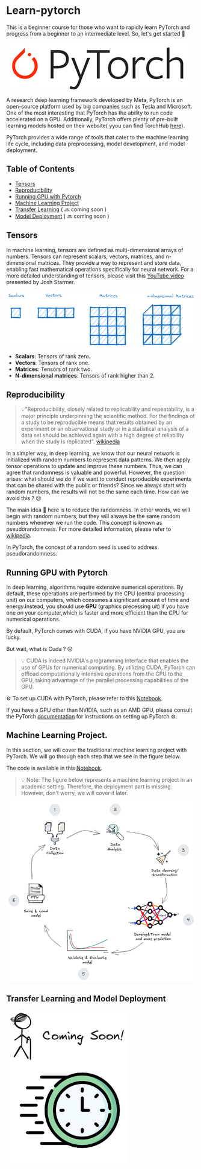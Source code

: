 # Learn-pytorch

This is a beginner course for those who want to rapidly learn PyTorch and progress from a beginner to an intermediate level. So, let's get started :muscle:


![Pytorch logo](images/pytorch.png)

A research deep learning framework developed by Meta, PyTorch is an open-source platform used by big companies such as Tesla and Microsoft. One of the most interesting that PyTorch has the ability to run code accelerated on a GPU. Additionally, PyTorch offers plenty of pre-built learning models hosted on their website( yyou can find TorchHub [here](https://pytorch.org/hub/)).

PyTorch provides a wide range of tools that cater to the machine learning life cycle, including data preprocessing, model development, and model deployment.


## Table of Contents


- [Tensors](#tensors)
- [Reproducibility](#reproducibility)
- [Running GPU with Pytorch](#running-gpu-with-pytorch)
- [Machine Learning Project](#machine-learning-project)
- [Transfer Learning](#transfer-learning) ( :soon: coming soon )
- [Model Deployment](#model-deployment) ( :soon: coming soon )


 
## Tensors

In machine learning, tensors are defined as multi-dimensional arrays of numbers. Tensors can represent scalars, vectors, matrices, and n-dimensional matrices. They provide a way to represent and store data, enabling fast mathematical operations specifically for neural network. For a more detailed understanding of tensors, please visit this [YouTube video](https://www.youtube.com/watch?v=L35fFDpwIM4) presented by Josh Starmer.

![Tensors](images/Tensors-rank.png)

* **Scalars**: Tensors of rank zero.
* **Vectors**: Tensors of rank one.
* **Matrices**: Tensors of rank two.
* **N-dimensional matrices**: Tensors of rank higher than 2. 

## Reproducibility


> :bulb:"Reproducibility, closely related to replicability and repeatability, is a major principle underpinning the scientific method. For the findings of a study to be reproducible means that results obtained by an experiment or an observational study or in a statistical analysis of a data set should be achieved again with a high degree of reliability when the study is replicated". [wikipedia](https://en.wikipedia.org/wiki/Reproducibility)

In a simpler way, in deep learning, we know that our neural network is initialized with random numbers to represent data patterns. We then apply tensor operations to update and improve these numbers. Thus, we can agree that randomness is valuable and powerful. However, the question arises: what should we do if we want to conduct reproducible experiments that can be shared with the public or friends? Since we always start with random numbers, the results will not be the same each time. How can we avoid this ? :confused:

The main idea :monocle_face: here is to reduce the randomness. In other words, we will begin with random numbers, but they will always be the same random numbers whenever we run the code. This concept is known as pseudorandomness. For more detailed information, please refer to [wikipedia](https://en.wikipedia.org/wiki/Pseudorandomness).

In PyTorch, the concept of a random seed is used to address pseudorandomness.


## Running GPU with Pytorch

In deep learning, algorithms require extensive numerical operations. By default, these operations are performed by the CPU (central processing unit) on our computers, which consumes a significant amount of time and energy.Instead, you should use **GPU** (graphics precessing uit) if you have one on your computer,which is faster and more efficient than the CPU for numerical operations.

By default, PyTorch comes with CUDA, if you have NVIDIA GPU, you are lucky. 

But wait, what is Cuda ? :astonished:

>:bulb: CUDA is indeed NVIDIA's programming interface that enables the use of GPUs for numerical computing. By utilizing CUDA, PyTorch can offload computationally intensive operations from the CPU to the GPU, taking advantage of the parallel processing capabilities of the GPU. 

:gear: To set up CUDA with PyTorch, please refer to this [Notebook](codes/pytorch_set_gpu.ipynb).

If you have a GPU other than NVIDIA, such as an AMD GPU, please consult the PyTorch [documentation](https://pytorch.org/get-started/locally/) for instructions on setting up PyTorch :gear:.



## Machine Learning Project.
 

In this section, we will cover the traditional machine learning project with PyTorch. We will go through each step that we see in the figure below.

The code is available in this [Notebook](codes/pytorch_ml_project.ipynb).

> :bulb: Note: The figure below represents a machine learning project in an academic setting. Therefore, the deployment part is missing. However, don't worry, we will cover it later.


<picture>
  <source media="(prefers-color-scheme: dark)" srcset="images/ml-project-b.png">
  <img alt="Shows an illustrated sun in light color mode and a moon with stars in dark color mode." src="images/mlproject.png">
</picture>

## Transfer Learning and Model Deployment



 
 
<picture>
  <source media="(prefers-color-scheme: dark)" srcset="images/coming-soon-b.png">
  <img alt="Shows an illustrated sun in light color mode and a moon with stars in dark color mode." src="images/coming-soon.png">
</picture>